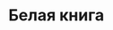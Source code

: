 # Белая книга
<!-- 1. Титульный лист>
<!-- 2. Содержание>
<!-- 3. Резюме для руководителя (1 абзац)>
<!-- 4. Введение (1-2 страницы)>
<!-- 5. Предпосылки (1-2 страницы)>
<!-- 6. Общее описание (>10 страниц)>
<!-- 7. Маркетинговый анализ>
<!-- 8. Техническая спецификация>
<!-- 9. Финансовая модель>